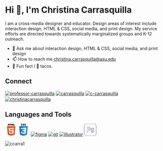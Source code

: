 <h1>Hi 👋, I'm Christina Carrasquilla</h1>
<p>I am a cross-media designer and educator. Design areas of interest include interaction design, HTML & CSS, social media, and print design. My service efforts are directed towards systematically marginalized groups and K-12 outreach.</p>
<ul>
  <li>💬 Ask me about interaction design, HTML & CSS, social media, and print design</li>
  <li>📫 How to reach me <a href="mailto:christina.carrasquilla@asu.edu">christina.carrasquilla@asu.edu</a></li>
  <li>🌮 Fun fact I 🩷 tacos.</li>
</ul>
<h2>Connect</h2>
<p>
<a href="https://codepen.io/professor-carrasquilla" target="blank"><img align="center" src="https://raw.githubusercontent.com/rahuldkjain/github-profile-readme-generator/master/src/images/icons/Social/codepen.svg" alt="professor-carrasquilla" height="30" width="40" /></a>
<a href="https://linkedin.com/in/carrasquilla" target="blank"><img align="center" src="https://raw.githubusercontent.com/rahuldkjain/github-profile-readme-generator/master/src/images/icons/Social/linked-in-alt.svg" alt="carrasquilla" height="30" width="40" /></a>
<a href="https://www.behance.net/c-carrasquilla" target="blank"><img align="center" src="https://raw.githubusercontent.com/rahuldkjain/github-profile-readme-generator/master/src/images/icons/Social/behance.svg" alt="c-carrasquilla" height="30" width="40" /></a>
<a href="https://www.youtube.com/c/christinacarrasquilla" target="blank"><img align="center" src="https://raw.githubusercontent.com/rahuldkjain/github-profile-readme-generator/master/src/images/icons/Social/youtube.svg" alt="christinacarrasquilla" height="30" width="40" /></a>
</p>

<h2>Languages and Tools</h2>
<p> <a href="https://www.w3.org/html/" target="_blank" rel="noreferrer"> <img src="https://raw.githubusercontent.com/devicons/devicon/master/icons/html5/html5-original-wordmark.svg" alt="html5" width="40" height="40"/></a><a href="https://www.w3schools.com/css/" target="_blank" rel="noreferrer"><img src="https://raw.githubusercontent.com/devicons/devicon/master/icons/css3/css3-original-wordmark.svg" alt="css3" width="40" height="40"/></a> <a href="https://www.figma.com/" target="_blank" rel="noreferrer"><img src="https://www.vectorlogo.zone/logos/figma/figma-icon.svg" alt="figma" width="40" height="40"/></a> <a href="https://git-scm.com/" target="_blank" rel="noreferrer"> <img src="https://www.vectorlogo.zone/logos/git-scm/git-scm-icon.svg" alt="git" width="40" height="40"/></a>  <a href="https://www.adobe.com/in/products/illustrator.html" target="_blank" rel="noreferrer"><img src="https://www.vectorlogo.zone/logos/adobe_illustrator/adobe_illustrator-icon.svg" alt="illustrator" width="40" height="40"/></a> <a href="https://www.photoshop.com/en" target="_blank" rel="noreferrer"><img src="https://raw.githubusercontent.com/devicons/devicon/master/icons/photoshop/photoshop-line.svg" alt="photoshop" width="40" height="40"/> </a> </p>

<p><img src="https://github-readme-stats.vercel.app/api/top-langs?username=ccarra1&show_icons=true&locale=en&layout=compact" alt="ccarra1" /></p>
